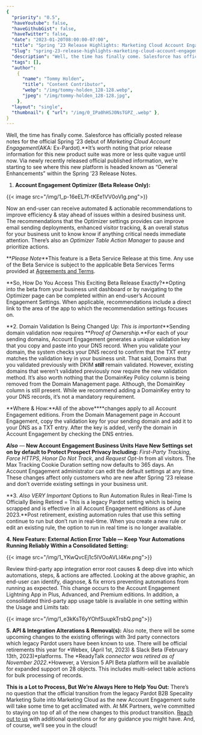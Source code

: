 ```yaml
---
{
  "priority": "0.5",
  "haveYoutube": false,
  "haveGithubGist": false,
  "haveTwitter": false,
  "date": "2023-01-20T08:00:00-07:00",
  "title": "Spring ’23 Release Highlights: Marketing Cloud Account Engagement (Pardot)— General Enhancements",
  "Slug": "spring-23-release-highlights-marketing-cloud-account-engagement-pardot-general-enhancements",
  "description": "Well, the time has finally come. Salesforce has officially posted release notes for the official Spring ‘23 debut of Marketing Cloud…",
  "tags": [],
  "author":
    {
      "name": "Tommy Holden",
      "title": "Content Contributor",
      "webp": "/img/tommy-holden_128-128.webp",
      "jpeg": "/img/tommy-holden_128-128.jpg",
    },
  "layout": "single",
  "thumbnail": { "url": "/img/0_IPa0hHSJ0NsTGPZ_.webp" },
}
---
```


Well, the time has finally come. Salesforce has officially posted release notes for the official Spring ‘23 debut of _Marketing Cloud Account Engagement_(AKA: Ex-Pardot).\*\*It’s worth noting that prior release information for this new product suite was more or less quite vague until now. Via newly recently released official published information, we’re starting to see where this new platform is headed known as “General Enhancements” within the Spring ’23 Release Notes.

1. **Account Engagement Optimizer (Beta Release Only):**

{{< image src="/img/1_p-16eEL7f-tKEe1VV0oVIg.png">}}

Now an end-user can receive automated & actionable recommendations to improve efficiency & stay ahead of issues within a desired business unit. The recommendations that the Optimizer settings provides can improve email sending deployments, enhanced visitor tracking, & an overall status for your business unit to know know if anything critical needs immediate attention. There’s also an _Optimizer Table Action Manager_ to pause and prioritize actions.

**_Please Note_**This feature is a Beta Service Release at this time. Any use of the Beta Service is subject to the applicable Beta Services Terms provided at [Agreements and Terms](https://www.salesforce.com/company/legal/agreements/).

**So, How Do You Access This Exciting Beta Release Exactly?**Opting into the beta from your business unit dashboard or by navigating to the Optimizer page can be completed within an end-user’s Account Engagement Settings. When applicable, recommendations include a direct link to the area of the app to which the recommendation settings focuses on.

**2. Domain Validation Is Being Changed Up: _This is important_**Sending domain validation now requires **_Proof of Ownership._**For each of your sending domains, Account Engagement generates a unique validation key that you copy and paste into your DNS record. When you validate your domain, the system checks your DNS record to confirm that the TXT entry matches the validation key in your business unit. That said, Domains that you validated previously with DKIM **_still_** remain validated. However, existing domains that weren’t validated previously now require the new validation method. It’s also worth nothing that the DomainKey Policy column is being removed from the Domain Management page. Although, the DomainKey column is still present. While we recommend adding a DomainKey entry to your DNS records, it’s not a mandatory requirement.

**Where & How:**All of the above\*\*\*\*changes apply to all Account Engagement editions. From the Domain Management page in Account Engagement, copy the validation key for your sending domain and add it to your DNS as a TXT entry. After the key is added, verify the domain in Account Engagement by checking the DNS entries.

**_Also_** — **New Account Engagement Business Units Have New Settings set on by default to Protect Prospect Privacy Including:** _First-Party Tracking_, _Force HTTPS_, _Honor Do Not Track_, and _Request Opt-In_ from all visitors. The Max Tracking Cookie Duration setting now defaults to 365 days. An Account Engagement administrator can edit the default settings at any time. These changes affect only customers who are new after Spring ’23 release and don’t override existing settings in your business unit.

**3. _Also VERY Important_ Options to Run Automation Rules in Real-Time Is Officially Being Retired = This is a legacy Pardot setting which is being scrapped and is effective in all Account Engagement editions as of June 2023.**Post retirement, existing automation rules that use this setting continue to run but don’t run in real-time. When you create a new rule or edit an existing rule, the option to run in real time is no longer available.

**4. New Feature: External Action Error Table — Keep Your Automations Running Reliably Within a Consolidated Setting:**

{{< image src="/img/1_YKwQvcEj1c5lVOoAVLl4Kw.png">}}

Review third-party app integration error root causes & deep dive into which automations, steps, & actions are affected. Looking at the above graphic, an end-user can identify, diagnose, & fix errors preventing automations from running as expected. This change occurs to the Account Engagement Lightning App in Plus, Advanced, and Premium editions. In addition, a consolidated third-party app usage table is available in one setting within the Usage and Limits tab:

{{< image src="/img/1_e3kKsT6yYOhfSuupkTrsbQ.png">}}

**5. API & Integration Alterations & Removal(s):** Also note, there will be some upcoming changes to the existing offerings with 3rd party connectors which legacy Pardot users have been known to use. There will be official retirements this year for *Webex, (April 1st, 2023) & Slack Beta (February 13th, 2023)*platforms. The *ReadyTalk *connector was retired as of November 2022*.*However, a Version 5 API Beta platform will be available for expanded support on 28 objects. This includes multi-select table actions for bulk processing of records.

**This is a Lot to Process, But We’re Always Here to Help You Out:** There’s no question that the official transition from the legacy Pardot B2B Specality Marketing Suite into Marketing Cloud as the new Account Engagement suite will take some time to get acclimated with. At MK Partners, we’re committed to staying on top of all of the new changes to this product transition. [Reach out to us](https://appexchange.salesforce.com/appxConsultingListingDetail?listingId=a0N30000001gF9jEAE) with additional questions or for any guidance you might have. And, of course, we’ll see you in the cloud!
